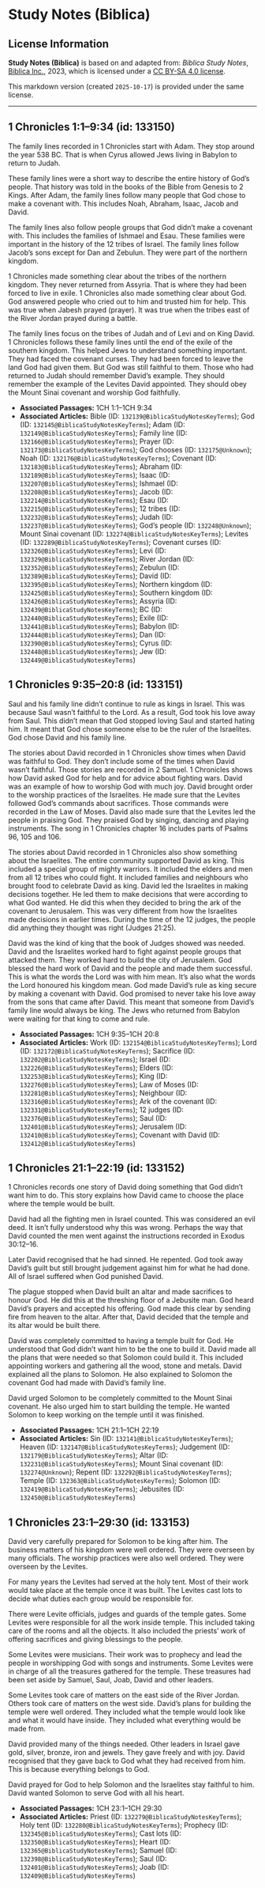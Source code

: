 # Study Notes (Biblica)

## License Information

**Study Notes (Biblica)** is based on and adapted from: _Biblica Study Notes_, [Biblica Inc.](https://www.biblica.com/), 2023, which is licensed under a [CC BY-SA 4.0 license](https://creativecommons.org/licenses/by-sa/4.0/legalcode.en).

This markdown version (created `2025-10-17`) is provided under the same license.



--------------------------------

## 1 Chronicles 1:1–9:34 (id: 133150)

The family lines recorded in 1 Chronicles start with Adam. They stop around the year 538 BC. That is when Cyrus allowed Jews living in Babylon to return to Judah.

These family lines were a short way to describe the entire history of God’s people. That history was told in the books of the Bible from Genesis to 2 Kings. After Adam, the family lines follow many people that God chose to make a covenant with. This includes Noah, Abraham, Isaac, Jacob and David.

The family lines also follow people groups that God didn’t make a covenant with. This includes the families of Ishmael and Esau. These families were important in the history of the 12 tribes of Israel. The family lines follow Jacob’s sons except for Dan and Zebulun. They were part of the northern kingdom.

1 Chronicles made something clear about the tribes of the northern kingdom. They never returned from Assyria. That is where they had been forced to live in exile. 1 Chronicles also made something clear about God. God answered people who cried out to him and trusted him for help. This was true when Jabesh prayed (prayer). It was true when the tribes east of the River Jordan prayed during a battle.

The family lines focus on the tribes of Judah and of Levi and on King David. 1 Chronicles follows these family lines until the end of the exile of the southern kingdom. This helped Jews to understand something important. They had faced the covenant curses. They had been forced to leave the land God had given them. But God was still faithful to them. Those who had returned to Judah should remember David’s example. They should remember the example of the Levites David appointed. They should obey the Mount Sinai covenant and worship God faithfully.

* **Associated Passages:** 1CH 1:1–1CH 9:34
* **Associated Articles:** Bible (ID: `132139@BiblicaStudyNotesKeyTerms`); God (ID: `132145@BiblicaStudyNotesKeyTerms`); Adam (ID: `132149@BiblicaStudyNotesKeyTerms`); Family line (ID: `132166@BiblicaStudyNotesKeyTerms`); Prayer (ID: `132173@BiblicaStudyNotesKeyTerms`); God chooses (ID: `132175@Unknown`); Noah (ID: `132176@BiblicaStudyNotesKeyTerms`); Covenant (ID: `132183@BiblicaStudyNotesKeyTerms`); Abraham (ID: `132189@BiblicaStudyNotesKeyTerms`); Isaac (ID: `132207@BiblicaStudyNotesKeyTerms`); Ishmael (ID: `132208@BiblicaStudyNotesKeyTerms`); Jacob (ID: `132214@BiblicaStudyNotesKeyTerms`); Esau (ID: `132215@BiblicaStudyNotesKeyTerms`); 12 tribes (ID: `132232@BiblicaStudyNotesKeyTerms`); Judah (ID: `132237@BiblicaStudyNotesKeyTerms`); God’s people (ID: `132248@Unknown`); Mount Sinai covenant (ID: `132274@BiblicaStudyNotesKeyTerms`); Levites (ID: `132289@BiblicaStudyNotesKeyTerms`); Covenant curses (ID: `132326@BiblicaStudyNotesKeyTerms`); Levi (ID: `132329@BiblicaStudyNotesKeyTerms`); River Jordan (ID: `132352@BiblicaStudyNotesKeyTerms`); Zebulun (ID: `132389@BiblicaStudyNotesKeyTerms`); David (ID: `132395@BiblicaStudyNotesKeyTerms`); Northern kingdom (ID: `132425@BiblicaStudyNotesKeyTerms`); Southern kingdom (ID: `132426@BiblicaStudyNotesKeyTerms`); Assyria (ID: `132439@BiblicaStudyNotesKeyTerms`); BC (ID: `132440@BiblicaStudyNotesKeyTerms`); Exile (ID: `132441@BiblicaStudyNotesKeyTerms`); Babylon (ID: `132444@BiblicaStudyNotesKeyTerms`); Dan (ID: `132390@BiblicaStudyNotesKeyTerms`); Cyrus (ID: `132448@BiblicaStudyNotesKeyTerms`); Jew (ID: `132449@BiblicaStudyNotesKeyTerms`)

## 1 Chronicles 9:35–20:8 (id: 133151)

Saul and his family line didn’t continue to rule as kings in Israel. This was because Saul wasn’t faithful to the Lord. As a result, God took his love away from Saul. This didn’t mean that God stopped loving Saul and started hating him. It meant that God chose someone else to be the ruler of the Israelites. God chose David and his family line.

The stories about David recorded in 1 Chronicles show times when David was faithful to God. They don’t include some of the times when David wasn’t faithful. Those stories are recorded in 2 Samuel. 1 Chronicles shows how David asked God for help and for advice about fighting wars. David was an example of how to worship God with much joy. David brought order to the worship practices of the Israelites. He made sure that the Levites followed God’s commands about sacrifices. Those commands were recorded in the Law of Moses. David also made sure that the Levites led the people in praising God. They praised God by singing, dancing and playing instruments. The song in 1 Chronicles chapter 16 includes parts of Psalms 96, 105 and 106\.

The stories about David recorded in 1 Chronicles also show something about the Israelites. The entire community supported David as king. This included a special group of mighty warriors. It included the elders and men from all 12 tribes who could fight. It included families and neighbours who brought food to celebrate David as king. David led the Israelites in making decisions together. He led them to make decisions that were according to what God wanted. He did this when they decided to bring the ark of the covenant to Jerusalem. This was very different from how the Israelites made decisions in earlier times. During the time of the 12 judges, the people did anything they thought was right (Judges 21:25\).

David was the kind of king that the book of Judges showed was needed. David and the Israelites worked hard to fight against people groups that attacked them. They worked hard to build the city of Jerusalem. God blessed the hard work of David and the people and made them successful. This is what the words the Lord was with him mean. It’s also what the words the Lord honoured his kingdom mean. God made David’s rule as king secure by making a covenant with David. God promised to never take his love away from the sons that came after David. This meant that someone from David’s family line would always be king. The Jews who returned from Babylon were waiting for that king to come and rule.

* **Associated Passages:** 1CH 9:35–1CH 20:8
* **Associated Articles:** Work (ID: `132154@BiblicaStudyNotesKeyTerms`); Lord (ID: `132172@BiblicaStudyNotesKeyTerms`); Sacrifice (ID: `132202@BiblicaStudyNotesKeyTerms`); Israel (ID: `132226@BiblicaStudyNotesKeyTerms`); Elders (ID: `132253@BiblicaStudyNotesKeyTerms`); King (ID: `132276@BiblicaStudyNotesKeyTerms`); Law of Moses (ID: `132281@BiblicaStudyNotesKeyTerms`); Neighbour (ID: `132316@BiblicaStudyNotesKeyTerms`); Ark of the covenant (ID: `132331@BiblicaStudyNotesKeyTerms`); 12 judges (ID: `132376@BiblicaStudyNotesKeyTerms`); Saul (ID: `132401@BiblicaStudyNotesKeyTerms`); Jerusalem (ID: `132410@BiblicaStudyNotesKeyTerms`); Covenant with David (ID: `132412@BiblicaStudyNotesKeyTerms`)

## 1 Chronicles 21:1–22:19 (id: 133152)

1 Chronicles records one story of David doing something that God didn’t want him to do. This story explains how David came to choose the place where the temple would be built.

David had all the fighting men in Israel counted. This was considered an evil deed. It isn’t fully understood why this was wrong. Perhaps the way that David counted the men went against the instructions recorded in Exodus 30:12–16\.

Later David recognised that he had sinned. He repented. God took away David’s guilt but still brought judgement against him for what he had done. All of Israel suffered when God punished David.

The plague stopped when David built an altar and made sacrifices to honour God. He did this at the threshing floor of a Jebusite man. God heard David’s prayers and accepted his offering. God made this clear by sending fire from heaven to the altar. After that, David decided that the temple and its altar would be built there.

David was completely committed to having a temple built for God. He understood that God didn’t want him to be the one to build it. David made all the plans that were needed so that Solomon could build it. This included appointing workers and gathering all the wood, stone and metals. David explained all the plans to Solomon. He also explained to Solomon the covenant God had made with David’s family line.

David urged Solomon to be completely committed to the Mount Sinai covenant. He also urged him to start building the temple. He wanted Solomon to keep working on the temple until it was finished.

* **Associated Passages:** 1CH 21:1–1CH 22:19
* **Associated Articles:** Sin (ID: `132141@BiblicaStudyNotesKeyTerms`); Heaven (ID: `132147@BiblicaStudyNotesKeyTerms`); Judgement (ID: `132179@BiblicaStudyNotesKeyTerms`); Altar (ID: `132231@BiblicaStudyNotesKeyTerms`); Mount Sinai covenant (ID: `132274@Unknown`); Repent (ID: `132292@BiblicaStudyNotesKeyTerms`); Temple (ID: `132363@BiblicaStudyNotesKeyTerms`); Solomon (ID: `132419@BiblicaStudyNotesKeyTerms`); Jebusites (ID: `132450@BiblicaStudyNotesKeyTerms`)

## 1 Chronicles 23:1–29:30 (id: 133153)

David very carefully prepared for Solomon to be king after him. The business matters of his kingdom were well ordered. They were overseen by many officials. The worship practices were also well ordered. They were overseen by the Levites.

For many years the Levites had served at the holy tent. Most of their work would take place at the temple once it was built. The Levites cast lots to decide what duties each group would be responsible for.

There were Levite officials, judges and guards of the temple gates. Some Levites were responsible for all the work inside temple. This included taking care of the rooms and all the objects. It also included the priests’ work of offering sacrifices and giving blessings to the people.

Some Levites were musicians. Their work was to prophecy and lead the people in worshipping God with songs and instruments. Some Levites were in charge of all the treasures gathered for the temple. These treasures had been set aside by Samuel, Saul, Joab, David and other leaders.

Some Levites took care of matters on the east side of the River Jordan. Others took care of matters on the west side. David’s plans for building the temple were well ordered. They included what the temple would look like and what it would have inside. They included what everything would be made from.

David provided many of the things needed. Other leaders in Israel gave gold, silver, bronze, iron and jewels. They gave freely and with joy. David recognised that they gave back to God what they had received from him. This is because everything belongs to God.

David prayed for God to help Solomon and the Israelites stay faithful to him. David wanted Solomon to serve God with all his heart.

* **Associated Passages:** 1CH 23:1–1CH 29:30
* **Associated Articles:** Priest (ID: `132279@BiblicaStudyNotesKeyTerms`); Holy tent (ID: `132280@BiblicaStudyNotesKeyTerms`); Prophecy (ID: `132345@BiblicaStudyNotesKeyTerms`); Cast lots (ID: `132350@BiblicaStudyNotesKeyTerms`); Heart (ID: `132365@BiblicaStudyNotesKeyTerms`); Samuel (ID: `132398@BiblicaStudyNotesKeyTerms`); Saul (ID: `132401@BiblicaStudyNotesKeyTerms`); Joab (ID: `132409@BiblicaStudyNotesKeyTerms`)

